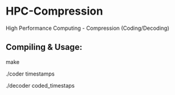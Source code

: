HPC-Compression
===============

High Performance Computing - Compression (Coding/Decoding)

Compiling & Usage:
------------------
make

./coder timestamps

./decoder coded_timestaps
